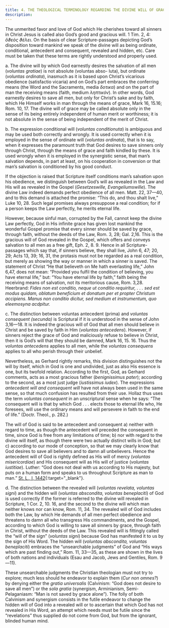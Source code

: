 ```yaml
---
title: 4. THE THEOLOGICAL TERMINOLOGY REGARDING THE DIVINE WILL OF GRACE.
description: 
---
```


The unmerited favor and love of God which He cherishes toward all sinners in Christ Jesus is called also God’s good and gracious will. 1 Tim. 2, 4: _ὅϑεὸς ϑέλει_. On the basis of clear Scripture-passages depicting God’s disposition toward mankind we speak of the divine will as being ordinate, conditional, antecedent and consequent, revealed and hidden, etc. Care must be taken that these terms are rightly understood and properly used. 

a. The divine will by which God earnestly desires the salvation of all men (_voluntas gratiae_) is not absolute (voluntas abso- luta), but ordinate (_voluntas ordinata_), inasmuch as it is based upon Christ’s vicarious obedience (satisfactio vicaria) and on God’s part embraces the conferring means (the Word and the Sacraments, media _δοτικα_) and on the part of man the receiving means (faith, medium _ληπτικόν_). In other words, God earnestly desires to save all men, but only for Christ’s sake and by faith, which He Himself works in man through the means of grace, Mark 16, 15.16; Rom. 10, 17. The divine will of grace may be called absolute only in the sense of its being entirely independent of human merit or worthiness; it is not absolute in the sense of being independent of the merit of Christ. 

b. The expression conditional will (_voluntas conditionuta_) is ambiguous and may be used both correctly and wrongly. It is used correctly when it is employed in the sense of ordinate will (_voluntas ordinata_), that is to say, when it expresses the paramount truth that God desires to save sinners only through Christ, through the means of grace and faith kindled by these. It is used wrongly when it is employed in the synergistic sense, that man’s salvation depends, in part at least, on his cooperation in conversion or that man’s salvation is conditioned by his good conduct. 

If the objection is raised that Scripture itself conditions man’s salvation upon his obedience, we distinguish between God’s will as revealed in the Law and His will as revealed in the Gospel (_Gesetzeswille, Evangeliumswille_). The divine Law indeed demands perfect obedience of all men. Matt. 22, 37—40, and to this demand is attached the promise: “This do, and thou shalt live,” Luke 10, 28. Such legal promises always presuppose a real condition; for if a person keeps the Law perfectly, he merits eternal life. 

However, because sinful man, corrupted by the Fall, cannot keep the divine Law perfectly, God in His infinite grace has given lost mankind the wonderful Gospel promise that every sinner should be saved by grace, through faith, without the deeds of the Law, Rom. 3, 28; Gal. 2,16. This is the gracious will of God revealed in the Gospel, which offers and conveys salvation to all men as a free gift, Eph. 2, 8. 9. Hence in all Scripture-passages which say that, if sinners believe, they shall live, John 6, 47; 20, 29; Acts 13, 39; 16, 31, the protasis must not be regarded as a real condition, but merely as showing the way or manner in which a sinner is saved. The statement of Christ “He that believeth on Me hath everlasting life,” John 6,47, does not mean: “Provided you fulfil the condition of believing, you have eternal life,” but: “You have eternal life by faith,” faith being the receiving means of salvation, not its meritorious cause, Rom. 3,28. Heerbrand: _Fides non est conditio, neque ut conditio requiritur, . . . sed est modus quidam, oblatum beneficium et donatum per et propter Christum accipiens. Manus non conditio dicitur, sed medium et instrumentum, quo eleemosyna acdpitur._ 

c. The distinction between voluntas antecedent (prima) and _voluntas consequent (secunda)_ is Scriptural if it is understood in the sense of John 3,16—18. It is indeed the gracious will of God that all men should believe in Christ and be saved by faith in Him (_voluntas antecedens_). However, if sinners reject the grace of God and maliciously refuse to believe in Christ, then it is God’s will that they should be damned, Mark 16, 15. 16. Thus the _voluntas antecedens_ applies to all men, while the _voluntas consequens_ applies to all who perish through their unbelief. 

Nevertheless, as Gerhard rightly remarks, this division distinguishes not the will by itself, which in God is one and undivided, just as also His essence is one, but its twofold relation. According to the first, God, as Gerhard comments, acts as a most gracious father (_benignissimus pater_); according to the second, as a most just judge (_iustissimus iudex_). The expressions _antecedent will and consequent will_ have not always been used in the same sense, so that much confusion has resulted from their use. Hollaz thus uses the term _voluntas consequent_ in an unscriptural sense when he says: “The consequent will is that by which God . . . elects those to eternal life who, He foresees, will use the ordinary means and will persevere in faith to the end of life.” (Doctr. Theol., p. 282.) 

The will of God is said to be antecedent and consequent a) neither with regard to time, as though the antecedent will preceded the consequent in time, since God is free from any limitations of time; b) nor with regard to the divine will itself, as though there were two actually distinct wills in God; but c) according to our mode of conception, so that we may clearly know that God desires to save all believers and to damn all unbelievers. Hence the antecedent will of God is rightly defined as His will of mercy (_voluntas misericordiae_) and His consequent will as His will of justice (_voluntas iustitiae_). Luther: “God does not deal with us according to His majesty, but puts on a human form and speaks to us throughout Scripture as man to man.” [St. L., I, 1442](https://archive.org/details/st-l-01-en/page/n749/mode/2up?view=theater){:target="_blank"}. 

d. The distinction between the revealed will (_voluntas revelata, voluntas signi_) and the hidden will (_voluntas abscondita, voluntas beneplaciti_) of God is used correctly if the former is referred to the divine will revealed in Scripture, 1 Cor. 2, 10. 16, and the second to the divine will which man neither knows nor can know, Rom. 11, 34. The revealed will of God includes both the Law, by which He demands of all men perfect obedience and threatens to damn all who transgress His commandments, and the Gospel, according to which God is willing to save all sinners by grace, through faith in Christ, without the deeds of the Law. This revealed will is fittingly called the “will of the sign” (_voluntas signi_) because God has manifested it to us by the sign of His Word. The hidden will (_voluntas abscondita, voluntas beneplaciti_) embraces the “unsearchable judgments” of God and “His ways which are past finding out,” Rom. 11, 33—35, as these are shown in the lives of both nations and individuals (Esau and Jacob, Jews and Gentiles, Rom. 9—11). 

These unsearchable judgments the Christian theologian must not try to explore; much less should he endeavor to explain them (_Cur non omnes?_) by denying either the _gratia universalis_ (Calvinism: “God does not desire to save all men”) or the _sola gratia_ (synergism, Arminianism, Semi-Pelaganiasm: “Man is not saved by grace alone”). The folly of both Calvinism and synergism consists in the futile endeavor to change the hidden will of God into a revealed will or to ascertain that which God has not revealed in His Word, an attempt which needs must be futile since the “revelations” thus supplied do not come from God, but from the ignorant, blinded human mind. 
